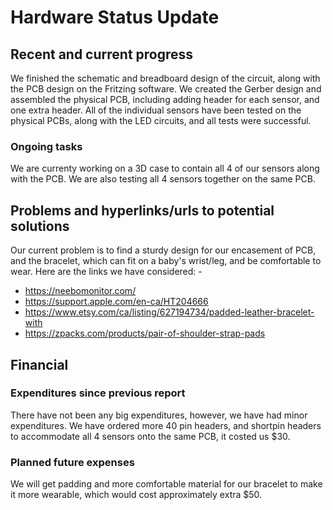 # Hardware Status Update
## Recent and current progress
We finished the schematic and breadboard design of the circuit, along with the PCB design on the Fritzing software.
We created the Gerber design and assembled the physical PCB, including adding header for each sensor, and one extra header.
All of the individual sensors have been tested on the physical PCBs, along with the LED circuits, and all tests were successful.

### Ongoing tasks
We are currenty working on a 3D case to contain all 4 of our sensors along with the PCB. We are also testing all 4 sensors together on the same PCB. 

## Problems and hyperlinks/urls to potential solutions
Our current problem is to find a sturdy design for our encasement of PCB, and the bracelet, which can fit on a baby's wrist/leg, and be comfortable to wear. Here are the links we have considered: -
 - https://neebomonitor.com/
 - https://support.apple.com/en-ca/HT204666
 - https://www.etsy.com/ca/listing/627194734/padded-leather-bracelet-with
 - https://zpacks.com/products/pair-of-shoulder-strap-pads

## Financial
### Expenditures since previous report
There have not been any big expenditures, however, we have had minor expenditures.
We have ordered more 40 pin headers, and shortpin headers to accommodate all 4 sensors onto the same PCB, it costed us $30.

### Planned future expenses
We will get padding and more comfortable material for our bracelet to make it more wearable, which would cost approximately extra $50.
